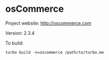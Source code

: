 # osCommerce

Project website: http://oscommerce.com

Version: 2.3.4

To build: 

	turbo build -n=oscommerce /path/to/turbo.me